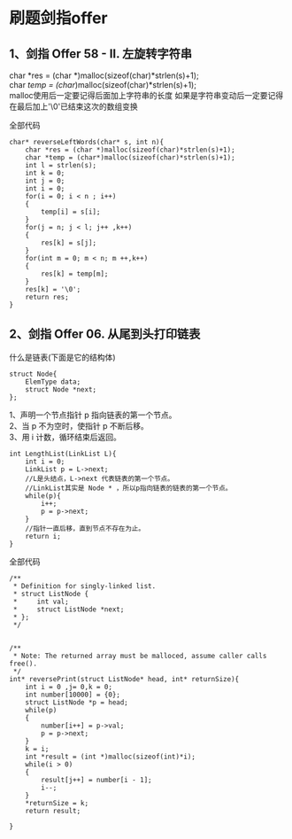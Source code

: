 # 刷题剑指offer
## 1、剑指 Offer 58 - II. 左旋转字符串


char *res = (char *)malloc(sizeof(char)*strlen(s)+1);    
char *temp = (char*)malloc(sizeof(char)*strlen(s)+1);    
malloc使用后一定要记得后面加上字符串的长度
如果是字符串变动后一定要记得在最后加上'\0'已结束这次的数组变换


全部代码
```
char* reverseLeftWords(char* s, int n){
    char *res = (char *)malloc(sizeof(char)*strlen(s)+1);
    char *temp = (char*)malloc(sizeof(char)*strlen(s)+1);
    int l = strlen(s);
    int k = 0;
    int j = 0;
    int i = 0;
    for(i = 0; i < n ; i++)
    {
        temp[i] = s[i];
    }
    for(j = n; j < l; j++ ,k++)
    {
        res[k] = s[j];
    }
    for(int m = 0; m < n; m ++,k++)
    {
        res[k] = temp[m];
    }
    res[k] = '\0';
    return res;
}
```
## 2、剑指 Offer 06. 从尾到头打印链表


什么是链表(下面是它的结构体)

```
struct Node{
    ElemType data;
    struct Node *next;
};
```

   1、声明一个节点指针 p 指向链表的第一个节点。   
   2、当 p 不为空时，使指针 p 不断后移。   
   3、用 i 计数，循环结束后返回。    
```
int LengthList(LinkList L){
	int i = 0;
	LinkList p = L->next;
	//L是头结点，L->next 代表链表的第一个节点。
	//LinkList其实是 Node * ，所以p指向链表的链表的第一个节点。
	while(p){
		i++;
		p = p->next;
	}
	//指针一直后移，直到节点不存在为止。
	return i;
}
```

全部代码
```
/**
 * Definition for singly-linked list.
 * struct ListNode {
 *     int val;
 *     struct ListNode *next;
 * };
 */


/**
 * Note: The returned array must be malloced, assume caller calls free().
 */
int* reversePrint(struct ListNode* head, int* returnSize){
    int i = 0 ,j= 0,k = 0;
    int number[10000] = {0};
    struct ListNode *p = head;
    while(p)
    {
        number[i++] = p->val;
        p = p->next;
    }    
    k = i;
    int *result = (int *)malloc(sizeof(int)*i);
    while(i > 0)
    {
        result[j++] = number[i - 1];
        i--;
    }
    *returnSize = k;
    return result;

}
```
